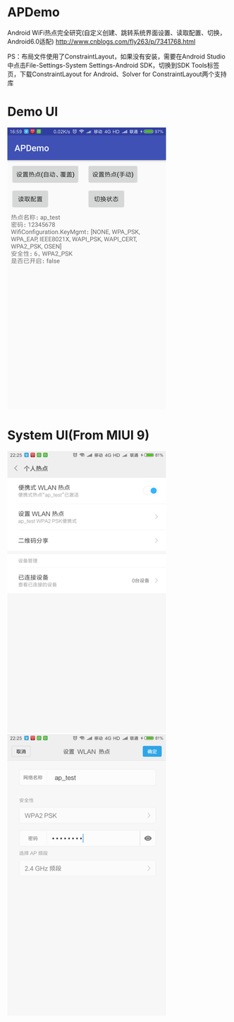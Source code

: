 # APDemo
Android WiFi热点完全研究(自定义创建、跳转系统界面设置、读取配置、切换，Android6.0适配)
http://www.cnblogs.com/fly263/p/7341768.html

PS：布局文件使用了ConstraintLayout，如果没有安装，需要在Android Studio中点击File-Settings-System Settings-Android SDK，切换到SDK Tools标签页，下载ConstraintLayout for Android、Solver for ConstraintLayout两个支持库

# Demo UI
![Demo UI](captures/AppUI.png)
# System UI(From MIUI 9)
![SystemUI1](captures/SystemUI1.png)&nbsp;&nbsp;![SystemUI2](captures/SystemUI2.png)
